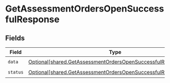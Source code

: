# GetAssessmentOrdersOpenSuccessfulResponse


## Fields

| Field                                                                                                                                          | Type                                                                                                                                           | Required                                                                                                                                       | Description                                                                                                                                    |
| ---------------------------------------------------------------------------------------------------------------------------------------------- | ---------------------------------------------------------------------------------------------------------------------------------------------- | ---------------------------------------------------------------------------------------------------------------------------------------------- | ---------------------------------------------------------------------------------------------------------------------------------------------- |
| `data`                                                                                                                                         | [Optional[shared.GetAssessmentOrdersOpenSuccessfulResponseData]](undefined/models/shared/getassessmentordersopensuccessfulresponsedata.md)     | :heavy_check_mark:                                                                                                                             | N/A                                                                                                                                            |
| `status`                                                                                                                                       | [Optional[shared.GetAssessmentOrdersOpenSuccessfulResponseStatus]](undefined/models/shared/getassessmentordersopensuccessfulresponsestatus.md) | :heavy_check_mark:                                                                                                                             | N/A                                                                                                                                            |
